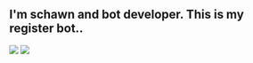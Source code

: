 ## I'm schawn and bot developer. This is my register bot..
<a href="https://discord.com/users/681250871119446025" target="_blank"><img src="https://shields.io/badge/schâwn.-black.svg?&style=for-the-badge&logo=discord"></a>
<a href="https://https://www.youtube.com/channel/UC9D_UaoIspUbU-yA2t914-g" target="_blank"><img src="https://shields.io/badge/schâwn-f00909.svg?&style=for-the-badge&logo=youtube"></a>
</div>
